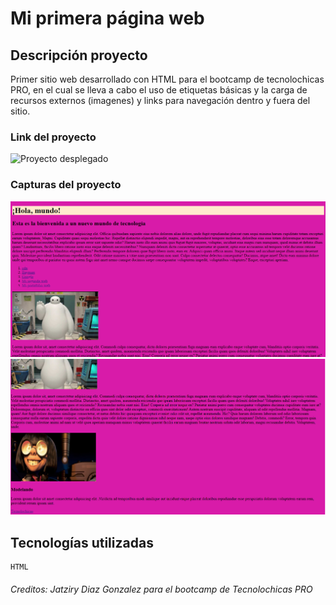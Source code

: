 # Mi primera página web

## Descripción proyecto

Primer sitio web desarrollado con HTML para el bootcamp de tecnolochicas PRO, en el cual se lleva a cabo el uso de etiquetas básicas y la carga de recursos externos (imagenes) y links para navegación dentro y fuera del sitio.

### Link del proyecto
![Proyecto desplegado](https://effortless-klepon-7b6d0f.netlify.app/)

### Capturas del proyecto
![Captura Links](img/captura1.png)
![Captura Links](img/captura2.png)

## Tecnologías utilizadas
    HTML


###### Creditos: Jatziry Diaz Gonzalez para el bootcamp de Tecnolochicas PRO